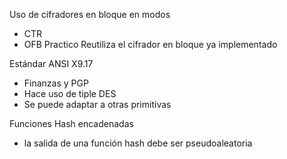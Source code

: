 
Uso de cifradores en bloque 
en modos 
- CTR
- OFB
Practico 
Reutiliza el cifrador en bloque ya implementado

Estándar ANSI X9.17
- Finanzas y PGP
- Hace uso de tiple DES
- Se puede adaptar a otras primitivas 

Funciones Hash encadenadas
- la salida de una función hash debe ser pseudoaleatoria